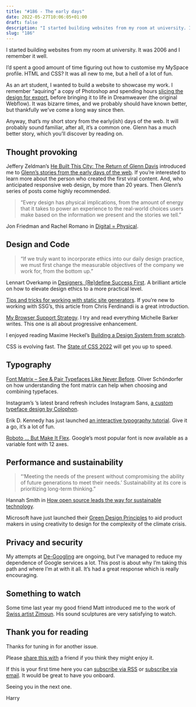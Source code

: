 ```yaml
---
title: "#186 - The early days"
date: 2022-05-27T10:06:05+01:00
draft: false
description: "I started building websites from my room at university. It was 2006 and I rememeber it well."
slug: "186"
---
```


I started building websites from my room at university. It was 2006 and I remember it well. 

I’d spent a good amount of time figuring out how to customise my MySpace profile. HTML and CSS? It was all new to me, but a hell of a lot of fun. 

As an art student, I wanted to build a website to showcase my work. I remember “aquiring” a copy of Photoshop and spending hours [slicing the design for export](https://www.youtube.com/watch?v=DVfxe4pqvo8), before bringing it to life in Dreamweaver (the original Webflow). It was bizarre times, and we probably should have known better, but thankfully we’ve come a long way since then. 

Anyway, that’s my short story from the early(ish) days of the web. It will probably sound familiar, after all, it’s a common one. Glenn has a much better story, which you’ll discover by reading on.

## Thought provoking

Jeffery Zeldman’s [He Built This City: The Return of Glenn Davis](https://www.zeldman.com/2022/05/20/he-built-this-city-the-return-of-glenn-davis/) introduced me to [Glenn’s stories from the early days of the web](https://verevolf.com/archives/1209). If you’re interested to learn more about the person who created the first viral content. And, who anticipated responsive web design, by more than 20 years. Then Glenn’s series of posts come highly recommended.


> “Every design has physical implications, from the amount of energy that it takes to power an experience to the real-world choices users make based on the information we present and the stories we tell.”
> 

Jon Friedman and Rachel Romano in [Digital = Physical](https://medium.com/microsoft-design/digital-physical-4df9eceb63b2).

## Design and Code

> “If we truly want to incorporate ethics into our daily design practice, we must first change the measurable objectives of the company we work for, from the bottom up.”
> 

Lennart Overkamp in [Designers, (Re)define Success First](https://alistapart.com/article/redefine-success-first/). A brilliant article on how to elevate design ethics to a more practical level.

[Tips and tricks for working with static site generators](https://gomakethings.com/tips-and-tricks-for-working-with-static-site-generators/). If you’re new to working with SSG’s, this article from Chris Ferdinandi is a great introduction.

[My Browser Support Strategy](https://css-irl.info/my-browser-support-strategy/). I try and read everything Michelle Barker writes. This one is all about progressive enhancement.

I enjoyed reading Maxime Heckel’s [Building a Design System from scratch](https://blog.maximeheckel.com/posts/building-a-design-system-from-scratch/).

CSS is evolving fast. The [State of CSS 2022](https://web.dev/state-of-css-2022/) will get you up to speed.

## Typography

[Font Matrix – See & Pair Typefaces Like Never Before](https://pimpmytype.com/font-matrix/). Oliver Schöndorfer on how understanding the font matrix can help when choosing and combining typefaces.

Instagram’s ’s latest brand refresh includes Instagram Sans, [a custom typeface design by Colophon](https://about.instagram.com/brand/type).

Erik D. Kennedy has just launched [an interactive typography tutorial](https://learnui.design/tools/typography-tutorial.html). Give it a go, it’s a lot of fun.

[Roboto … But Make It Flex](https://material.io/blog/roboto-flex). Google’s most popular font is now available as a variable font with 12 axes.

## Performance and sustainability

> “‘Meeting the needs of the present without compromising the ability of future generations to meet their needs.’ Sustainability at its core is prioritizing long-term thinking.”
> 

Hannah Smith in [How open source leads the way for sustainable technology](https://opensource.com/article/22/5/open-source-sustainable-technology). 

Microsoft have just launched their [Green Design Principles](https://wxcteam.microsoft.com/download/Microsoft-Green-Design-Principles.pdf) to aid product makers in using creativity to design for the complexity of the climate crisis.

## Privacy and security

My attempts at [De-Googling](https://harrycresswell.com/writing/de-googling/) are ongoing, but I’ve managed to reduce my dependence of Google services a lot. This post is about why I’m taking this path and where I’m at with it all. It’s had a great response which is really encouraging.  

## Something to watch

Some time last year my good friend Matt introduced me to the work of [Swiss artist Zimoun](https://zimoun.net/). His sound sculptures are very satisfying to watch.

## Thank you for reading

Thanks for tuning in for another issue.

Please [share this with](https://harrycresswell.com/newsletter/186) a friend if you think they might enjoy it.

If this is your first time here you can [subscribe via RSS](https://harrycresswell.com/feeds/) or [subscribe via email](https://harrycresswell.us14.list-manage.com/subscribe/post?u=4e8fba8d0ab4a857159c0104e&id=d6ad2b65ca). It would be great to have you onboard.

Seeing you in the next one.

Harry
